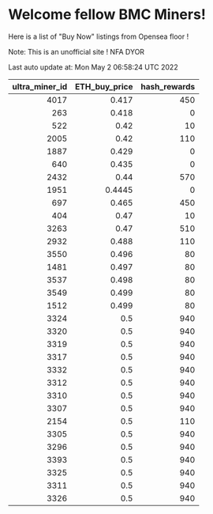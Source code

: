 # Welcome fellow BMC Miners!
Here is a list of "Buy Now" listings from Opensea floor !

Note: This is an unofficial site ! NFA DYOR


Last auto update at: Mon May  2 06:58:24 UTC 2022


|   ultra_miner_id |   ETH_buy_price |   hash_rewards |
|-----------------:|----------------:|---------------:|
|             4017 |          0.417  |            450 |
|              263 |          0.418  |              0 |
|              522 |          0.42   |             10 |
|             2005 |          0.42   |            110 |
|             1887 |          0.429  |              0 |
|              640 |          0.435  |              0 |
|             2432 |          0.44   |            570 |
|             1951 |          0.4445 |              0 |
|              697 |          0.465  |            450 |
|              404 |          0.47   |             10 |
|             3263 |          0.47   |            510 |
|             2932 |          0.488  |            110 |
|             3550 |          0.496  |             80 |
|             1481 |          0.497  |             80 |
|             3537 |          0.498  |             80 |
|             3549 |          0.499  |             80 |
|             1512 |          0.499  |             80 |
|             3324 |          0.5    |            940 |
|             3320 |          0.5    |            940 |
|             3319 |          0.5    |            940 |
|             3317 |          0.5    |            940 |
|             3332 |          0.5    |            940 |
|             3312 |          0.5    |            940 |
|             3310 |          0.5    |            940 |
|             3307 |          0.5    |            940 |
|             2154 |          0.5    |            110 |
|             3305 |          0.5    |            940 |
|             3296 |          0.5    |            940 |
|             3393 |          0.5    |            940 |
|             3325 |          0.5    |            940 |
|             3311 |          0.5    |            940 |
|             3326 |          0.5    |            940 |